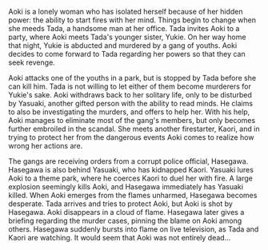 Aoki is a lonely woman who has isolated herself because of her hidden power: the ability to start fires with her mind. Things begin to change when she meeds Tada, a handsome man at her office. Tada invites Aoki to a party, where Aoki meets Tada's younger sister, Yukie. On her way home that night, Yukie is abducted and murdered by a gang of youths. Aoki decides to come forward to Tada regarding her powers so that they can seek revenge.

Aoki attacks one of the youths in a park, but is stopped by Tada before she can kill him. Tada is not willing to let either of them become murderers for Yukie's sake. Aoki withdraws back to her solitary life, only to be disturbed by Yasuaki, another gifted person with the ability to read minds. He claims to also be investigating the murders, and offers to help her. With his help, Aoki manages to eliminate most of the gang's members, but only becomes further embroiled in the scandal. She meets another firestarter, Kaori, and in trying to protect her from the dangerous events Aoki comes to realize how wrong her actions are.

The gangs are receiving orders from a corrupt police official, Hasegawa. Hasegawa is also behind Yasuaki, who has kidnapped Kaori. Yasuaki lures Aoki to a theme park, where he coerces Kaori to duel her with fire. A large explosion seemingly kills Aoki, and Hasegawa immediately has Yasuaki killed. When Aoki emerges from the flames unharmed, Hasegawa becomes desperate. Tada arrives and tries to protect Aoki, but Aoki is shot by Hasegawa. Aoki disappears in a cloud of flame. Hasegawa later gives a briefing regarding the murder cases, pinning the blame on Aoki among others. Hasegawa suddenly bursts into flame on live television, as Tada and Kaori are watching. It would seem that Aoki was not entirely dead...